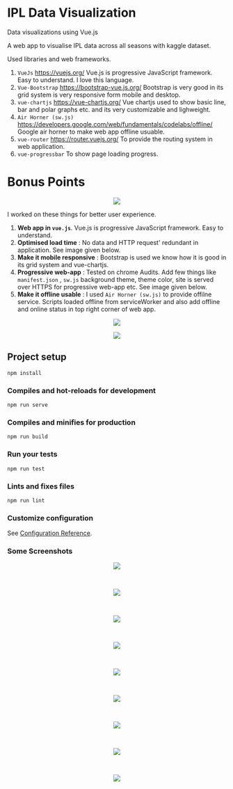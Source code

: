 # IPL Data Visualization
Data visualizations using Vue.js

A web app to visualise IPL data across all seasons with kaggle dataset. 

Used libraries and web frameworks.
1. `VueJs` https://vuejs.org/  Vue.js is progressive JavaScript framework. Easy to understand. I love this language.
2. `Vue-Bootstrap` https://bootstrap-vue.js.org/ Bootstrap is very good in its grid system is very responsive form mobile and desktop.
3. `vue-chartjs` https://vue-chartjs.org/ Vue chartjs used to show basic line, bar and polar graphs etc. and its very customizable and lighweight.
4. `Air Horner (sw.js)` https://developers.google.com/web/fundamentals/codelabs/offline/ Google air horner to make web app offline usuable.
5. `vue-router` https://router.vuejs.org/ To provide the routing system in web application. 
6. `vue-progressbar` To show page loading progress.

# Bonus Points
<p align="center">
  <img  src="docs/images/result2.png">
</p>

I worked on these things for better user experience.
 
   1. **Web app in `vue.js`**. Vue.js is progressive JavaScript framework. Easy to understand.
   2. **Optimised load time** : No data and HTTP request' redundant in application. See image given below.
   3. **Make it mobile responsive** : Bootstrap is used we know how it is good in its grid system and vue-chartjs.
   4. **Progressive web-app** : Tested on chrome Audits. Add few things like `manifest.json` , `sw.js` background theme, theme color, site is served over HTTPS for progressive web-app etc. See image given below.
   5. **Make it offline usable** :  I used `Air Horner (sw.js)` to provide offilne service.
   Scripts loaded offline from serviceWorker and also add offline and online status in top right corner of web app.
  <p align="center">
   <img  src="docs/images/off.png">
 </p>

<p align="center">
  <img  src="docs/images/result1.png">
</p>

## Project setup
```
npm install
```

### Compiles and hot-reloads for development
```
npm run serve
```

### Compiles and minifies for production
```
npm run build
```

### Run your tests
```
npm run test
```

### Lints and fixes files
```
npm run lint
```

### Customize configuration
See [Configuration Reference](https://cli.vuejs.org/config/).

### Some Screenshots
<p align="center">
  <img  src="docs/images/2.png">
</p>
<br>
<p align="center">
  <img  src="docs/images/3.png">
</p>
<br>
<p align="center">
  <img  src="docs/images/4.png">
</p>
<br>
<p align="center">
  <img  src="docs/images/5.png">
</p>
<br>
<p align="center">
  <img  src="docs/images/6.png">
</p>
<br>
<p align="center">
  <img  src="docs/images/7.png">
</p>
<br>
<p align="center">
  <img  src="docs/images/11.png">
</p>
<br>
<p align="center">
  <img  src="docs/images/22.png">
</p><br>
<p align="center">
  <img  src="docs/images/33.png">
</p>
